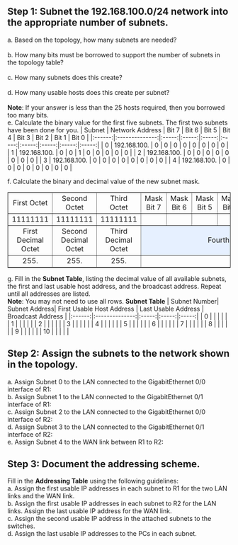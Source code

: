 ## Step 1: Subnet the 192.168.100.0/24 network into the appropriate number of subnets.
a. Based on the topology, how many subnets are needed?<br><br>
b. How many bits must be borrowed to support the number of subnets in the topology table?<br><br>
c. How many subnets does this create?<br><br>
d. How many usable hosts does this create per subnet?<br><br>
**Note**: If your answer is less than the 25 hosts required, then you borrowed too many bits.<br>
e. Calculate the binary value for the first five subnets. The first two subnets have been done for you.
  | Subnet | Network Address | Bit 7 | Bit 6 | Bit 5 | Bit 4 | Bit 3 | Bit 2 | Bit 1 | Bit 0 |
  |:------:|:--------------:|:-----:|:-----:|:-----:|:-----:|:-----:|:-----:|:-----:|:-----:|
  | 0      | 192.168.100.   | 0     | 0     | 0     | 0     | 0     | 0     | 0     | 0     |
  | 1      | 192.168.100.   | 0     | 0     | 1     | 0     | 0     | 0     | 0     | 0     |
  | 2      | 192.168.100.   | 0     | 0     | 0     | 0     | 0     | 0     | 0     | 0     |
  | 3      | 192.168.100.   | 0     | 0     | 0     | 0     | 0     | 0     | 0     | 0     |
  | 4      | 192.168.100.   | 0     | 0     | 0     | 0     | 0     | 0     | 0     | 0     |

f. Calculate the binary and decimal value of the new subnet mask.

<table border="1" cellpadding="5" cellspacing="0">
  <tr>
    <td align="center">First Octet</td>
    <td align="center">Second Octet</td>
    <td align="center">Third Octet</td>
    <td align="center">Mask Bit 7</td>
    <td align="center">Mask Bit 6</td>
    <td align="center">Mask Bit 5</td>
    <td align="center">Mask Bit 4</td>
    <td align="center">Mask Bit 3</td>
    <td align="center">Mask Bit 2</td>
    <td align="center">Mask Bit 1</td>
    <td align="center">Mask Bit 0</td>
  </tr>
  <tr>
    <td align="center">11111111</td>
    <td align="center">11111111</td>
    <td align="center">11111111</td>
    <td></td>
    <td></td>
    <td></td>
    <td></td>
    <td></td>
    <td></td>
    <td></td>
    <td></td>
  </tr>
  <tr>
    <td align="center">First Decimal Octet</td>
    <td align="center">Second Decimal Octet</td>
    <td align="center">Third Decimal Octet</td>
    <td colspan="8" align="center" style="background-color: #e6f0ff;">Fourth Decimal Octet</td>
  </tr>
  <tr>
    <td align="center">255.</td>
    <td align="center">255.</td>
    <td align="center">255.</td>
    <td colspan="8"></td>
  </tr>
</table>

g. Fill in the **Subnet Table**, listing the decimal value of all available subnets, the first and last usable host address, and the broadcast address. Repeat until all addresses are listed.<br>
**Note**: You may not need to use all rows.
**Subnet Table**
| Subnet Number| Subnet Address| First Usable Host Address | Last Usable Address | Broadcast Address |
  |:------:|:--------------:|:-----:|:-----:|:-----:|
  | 0      |   |      |      |      |
  | 1      |    |      |      |      |
  | 2      |    |      |      |      | 
  | 3      |    |      |      |      | 
  | 4      |    |      |      |      |
  | 5     |    |      |      |      |
  | 6     |    |      |      |      |
  | 7     |    |      |      |      |
  | 8     |    |      |      |      |
  | 9     |    |      |      |      |
  | 10     |    |      |      |      |

## Step 2: Assign the subnets to the network shown in the topology.
a. Assign Subnet 0 to the LAN connected to the GigabitEthernet 0/0 interface of R1:<br>
b. Assign Subnet 1 to the LAN connected to the GigabitEthernet 0/1 interface of R1:<br>
c. Assign Subnet 2 to the LAN connected to the GigabitEthernet 0/0 interface of R2:<br>
d. Assign Subnet 3 to the LAN connected to the GigabitEthernet 0/1 interface of R2:<br>
e. Assign Subnet 4 to the WAN link between R1 to R2:

## Step 3: Document the addressing scheme.
Fill in the **Addressing Table** using the following guidelines:<br>
a. Assign the first usable IP addresses in each subnet to R1 for the two LAN links and the WAN link.<br>
b. Assign the first usable IP addresses in each subnet to R2 for the LAN links. Assign the last usable IP address for the WAN link.<br>
c. Assign the second usable IP address in the attached subnets to the switches.<br>
d. Assign the last usable IP addresses to the PCs in each subnet.  
